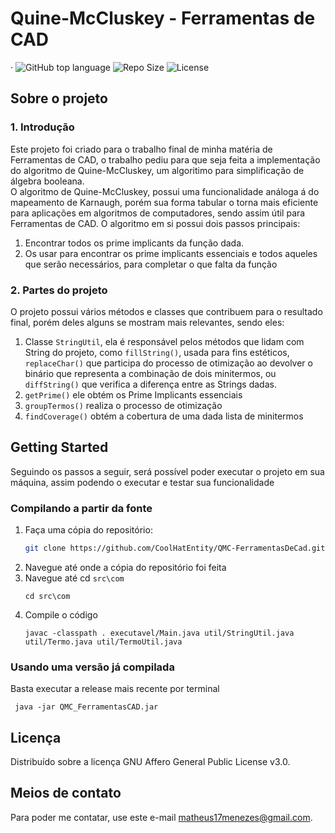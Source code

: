 ﻿# Quine-McCluskey - Ferramentas de CAD 
&middot; ![GitHub top language](https://img.shields.io/github/languages/top/CoolHatEntity/QMC-FerramentasDeCad) ![Repo Size](https://img.shields.io/github/languages/code-size/CoolHatEntity/QMC-FerramentasDeCad) ![License](https://img.shields.io/github/license/CoolHatEntity/QMC-FerramentasDeCad)
## Sobre o projeto
### 1. Introdução
Este projeto foi criado para o trabalho final de minha matéria de Ferramentas de CAD, o trabalho pediu para que seja feita a implementação
do algoritmo de Quine-McCluskey, um algoritimo para simplificação de álgebra booleana. <br />
O algoritmo de Quine-McCluskey, possui uma funcionalidade análoga á do mapeamento de Karnaugh, porém sua forma
tabular o torna mais eficiente para aplicações em algoritmos de computadores, sendo assim útil para
Ferramentas de CAD. O algoritmo em si possui dois passos principais:
1. Encontrar todos os prime implicants da função dada.
2. Os usar para encontrar os prime implicants essenciais e todos aqueles que serão necessários, para completar o que falta da função
### 2. Partes do projeto
O projeto possui vários métodos e classes que contribuem para o resultado final, porém deles alguns se mostram mais relevantes, sendo eles:
1. Classe ```StringUtil```, ela é responsável pelos métodos que lidam com String do projeto, como ```fillString()```, usada para fins estéticos, ```replaceChar()``` que 
participa do processo de otimização ao devolver o binário que representa a combinação de dois minitermos, ou ```diffString()``` que verifica a diferença entre as Strings dadas.
2. ```getPrime()``` ele obtém os Prime Implicants essenciais
3. ```groupTermos()``` realiza o processo de otimização
4. ```findCoverage()``` obtém a cobertura de uma dada lista de minitermos

## Getting Started

Seguindo os passos a seguir, será possível poder executar o projeto em sua máquina, assim podendo o executar e testar sua funcionalidade

### Compilando a partir da fonte

1. Faça uma cópia do repositório:
   ```sh
   git clone https://github.com/CoolHatEntity/QMC-FerramentasDeCad.git
   ```
2. Navegue até onde a cópia do repositório foi feita
3. Navegue até cd ```src\com```
   ```shell
   cd src\com
   ```
4. Compile o código
   ```shell
   javac -classpath . executavel/Main.java util/StringUtil.java util/Termo.java util/TermoUtil.java
   ```
### Usando uma versão já compilada
Basta executar a release mais recente por terminal
  ```shell
   java -jar QMC_FerramentasCAD.jar
   ```
## Licença

Distribuído sobre a licença GNU Affero General Public License v3.0.


## Meios de contato

Para poder me contatar, use este e-mail [matheus17menezes@gmail.com](mailto:matheus17menezes@gmail.com).

